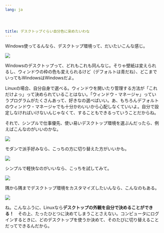 ```yaml
---
lang: ja




title: デスクトップぐらい自分色に染めたいわな
---
```


Windows使ってるんなら、デスクトップ環境って、だいたいこんな感じ。

<img src="Images/windows_vista.jpg" />

Windowsのデスクトップって、どれもこれも同んなじ。そりゃ壁紙は変えられるし、ウィンドウの枠の色も変えられるけど（デフォルトは青だね）、どこまでいってもWindowsはWindowsだよ。

Linuxの場合、自分自身で選べる。ウィンドウを開いたり管理する方法が「これだけよっ」って決められていることはない。「ウィンドウ・マネージャ」っていうプログラムがたくさんあって、好きなの選べばいい。あ、もちろんデフォルトのウィンドウ・マネージャでも十分かわいいから心配しなくていいよ。自分で設定しなければいけないんじゃなくて、することもできるっていうことだからね。

それで、シンプルで仕事優先、使い易いデスクトップ環境を選ぶんだったら、例えばこんなのがいいのかな。

<img src="Images/ubuntu.jpg"/>

モダンで派手好みなら、こっちの方に切り替えた方がいいかも。

<img src="Images/kde.png" />

シンプルで軽快なのがいいなら、こっちを試してみて。

<img src="Images/xfce.jpg" />

隅から隅までデスクトップ環境をカスタマイズしたいんなら、こんなのもある。

<img src="Images/wm.jpg" />

ね。こんなふうに、Linuxなら<b>デスクトップの外観を自分で決めることができる！</b>　その上、たったひとつに決めてしまうことさえない。コンピュータにログインするときに、どのデスクトップを使うか決めて、そのたびに切り替えることだってできるんだから。




